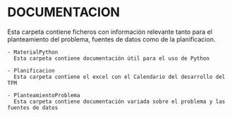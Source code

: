 # DOCUMENTACION

Esta carpeta contiene ficheros con información relevante tanto para el planteamiento del problema, fuentes de datos como de la planificacion.

	- MaterialPython
	  Esta carpeta contiene documentación útil para el uso de Python

	- Planificacion
	  Esta carpeta contiene el excel con el Calendario del desarrollo del TFM 

	- PlanteamientoProblema
  	  Esta carpeta contiene documentación variada sobre el problema y las fuentes de datos